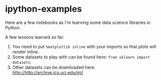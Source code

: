 # ipython-examples

Here are a few notebooks as I'm learning some data science libraries in Python.

A few lessons learned so far:

1. You need to put ```%matplotlib inline``` with your imports so that plots will render inline.
2. Some datasets to play with can be found here: ```from sklearn import datasets```.
3. Other datasets can be downloaded here: <http://http://archive.ics.uci.edu/ml/>
